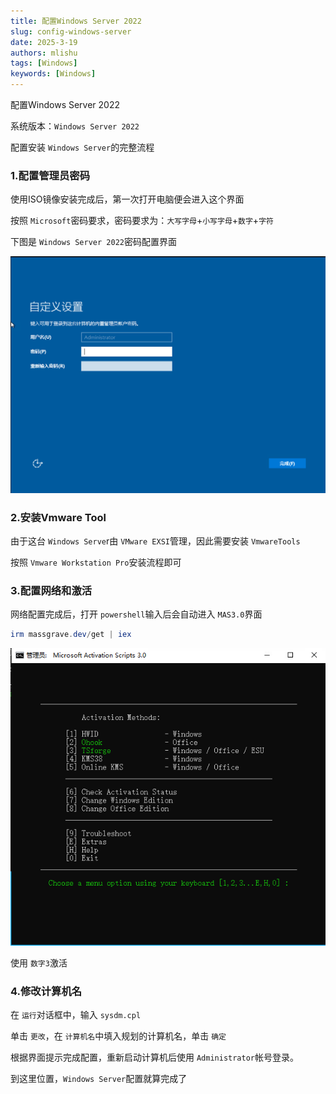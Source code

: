 ```yaml
---
title: 配置Windows Server 2022
slug: config-windows-server
date: 2025-3-19
authors: mlishu
tags: [Windows]
keywords: [Windows]
---
```

配置Windows Server 2022

<!-- truncate -->

系统版本：`Windows Server 2022`

配置安装 `Windows Server`的完整流程

### 1.配置管理员密码

使用ISO镜像安装完成后，第一次打开电脑便会进入这个界面

按照 `Microsoft`密码要求，密码要求为：`大写字母`+`小写字母`+`数字`+`字符`

下图是 `Windows Server 2022`密码配置界面

![1742362052755](image/02-configAD/1742362052755.png)

### 2.安装Vmware Tool

由于这台 `Windows Serve`r由 `VMware EXSI`管理，因此需要安装 `VmwareTools`

按照 `Vmware Workstation Pro`安装流程即可

### 3.配置网络和激活

网络配置完成后，打开 `powershell`输入后会自动进入 `MAS3.0`界面

```powershell
irm massgrave.dev/get | iex
```

![1742362691708](image/02-configAD/1742362691708.png)

使用 `数字3`激活

### 4.修改计算机名

在 `运行`对话框中，输入 `sysdm.cpl`

单击 `更改`，在 `计算机名`中填入规划的计算机名，单击 `确定`

根据界面提示完成配置，重新启动计算机后使用 `Administrator`帐号登录。

到这里位置，`Windows Server`配置就算完成了
